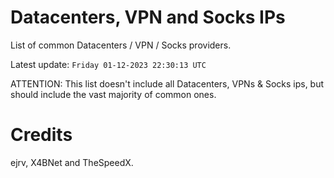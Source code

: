 # Datacenters, VPN and Socks IPs
 
List of common Datacenters / VPN / Socks providers. 

Latest update: `Friday 01-12-2023 22:30:13 UTC` 

ATTENTION: This list doesn't include all Datacenters, VPNs & Socks ips, 
but should include the vast majority of common ones.

# Credits
ejrv, X4BNet and TheSpeedX.
